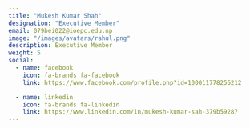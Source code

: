 ```yaml
---
title: "Mukesh Kumar Shah"
designation: "Executive Member"
email: 079bei022@ioepc.edu.np
image: "/images/avatars/rahul.png"
description: Executive Member
weight: 5
social:
  - name: facebook
    icon: fa-brands fa-facebook
    link: https://www.facebook.com/profile.php?id=100011778256212

  - name: linkedin
    icon: fa-brands fa-linkedin
    link: https://www.linkedin.com/in/mukesh-kumar-sah-379b59287
---
```


